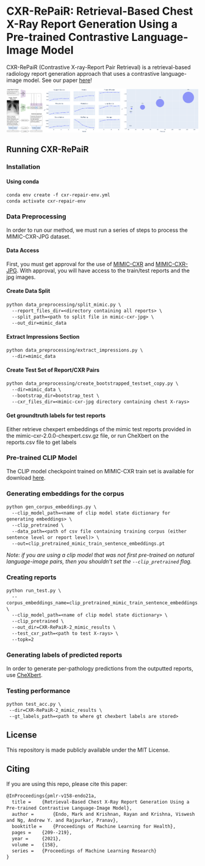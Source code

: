 # CXR-RePaiR: Retrieval-Based Chest X-Ray Report Generation Using a Pre-trained Contrastive Language-Image Model

CXR-RePaiR (Contrastive X-ray-Report Pair Retrieval) is a retrieval-based radiology report generation approach that uses a contrastive language-image model. See our paper [here](https://proceedings.mlr.press/v158/endo21a/endo21a.pdf)!

![CXR-RePaiR](_assets/cxr-repair.png)

## Running CXR-RePaiR

### Installation
#### Using conda

```
conda env create -f cxr-repair-env.yml
conda activate cxr-repair-env
```

### Data Preprocessing
In order to run our method, we must run a series of steps to process the MIMIC-CXR-JPG dataset.

#### Data Access

First, you must get approval for the use of [MIMIC-CXR](https://physionet.org/content/mimic-cxr/2.0.0/) and [MIMIC-CXR-JPG](https://physionet.org/content/mimic-cxr-jpg/2.0.0/). With approval, you will have access to the train/test reports and the jpg images.

#### Create Data Split
```
python data_preprocessing/split_mimic.py \
  --report_files_dir=<directory containing all reports> \
  --split_path=<path to split file in mimic-cxr-jpg> \
  --out_dir=mimic_data
```

#### Extract Impressions Section
```
python data_preprocessing/extract_impressions.py \
  --dir=mimic_data
```

#### Create Test Set of Report/CXR Pairs
```
python data_preprocessing/create_bootstrapped_testset_copy.py \
  --dir=mimic_data \
  --bootstrap_dir=bootstrap_test \
  --cxr_files_dir=<mimic-cxr-jpg directory containing chest X-rays>
```

#### Get groundtruth labels for test reports
Either retrieve chexpert embeddings of the mimic test reports provided in the mimic-cxr-2.0.0-chexpert.csv.gz file, or run CheXbert on the reports.csv file to get labels


### Pre-trained CLIP Model
The CLIP model checkpoint trained on MIMIC-CXR train set is available for download [here](https://stanfordmedicine.box.com/s/dbebk0jr5651dj8x1cu6b6kqyuuvz3ml).

### Generating embeddings for the corpus
```
python gen_corpus_embeddings.py \
  --clip_model_path=<name of clip model state dictionary for generating embeddings> \
  --clip_pretrained \
  --data_path=<path of csv file containing training corpus (either sentence level or report level)> \
  --out=clip_pretrained_mimic_train_sentence_embeddings.pt
```

*Note: if you are using a clip model that was not first pre-trained on  natural language-image pairs, then you shouldn't set the `--clip_pretrained` flag.*

### Creating reports
```
python run_test.py \
  --corpus_embeddings_name=clip_pretrained_mimic_train_sentence_embeddings.pt \
  --clip_model_path=<name of clip model state dictionary> \
  --clip_pretrained \
  --out_dir=CXR-RePaiR-2_mimic_results \
  --test_cxr_path=<path to test X-rays> \
  --topk=2
```

###  Generating labels of predicted reports
In order to generate per-pathology predictions from the outputted reports, use [CheXbert](https://github.com/stanfordmlgroup/CheXbert).

### Testing performance
```
python test_acc.py \
 --dir=CXR-RePaiR-2_mimic_results \
 --gt_labels_path=<path to where gt chexbert labels are stored>
```

## License

This repository is made publicly available under the MIT License.


## Citing

If you are using this repo, please cite this paper:

```
@InProceedings{pmlr-v158-endo21a,
  title = 	 {Retrieval-Based Chest X-Ray Report Generation Using a Pre-trained Contrastive Language-Image Model},
  author =       {Endo, Mark and Krishnan, Rayan and Krishna, Viswesh and Ng, Andrew Y. and Rajpurkar, Pranav},
  booktitle = 	 {Proceedings of Machine Learning for Health},
  pages = 	 {209--219},
  year = 	 {2021},
  volume = 	 {158},
  series = 	 {Proceedings of Machine Learning Research}
}
```
